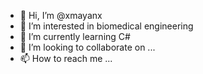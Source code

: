 - 👋 Hi, I’m @xmayanx
- 👀 I’m interested in biomedical engineering
- 🌱 I’m currently learning C#
- 💞️ I’m looking to collaborate on ...
- 📫 How to reach me ...

<!---
xmayanx/xmayanx is a ✨ special ✨ repository because its `README.md` (this file) appears on your GitHub profile.
You can click the Preview link to take a look at your changes.
--->
